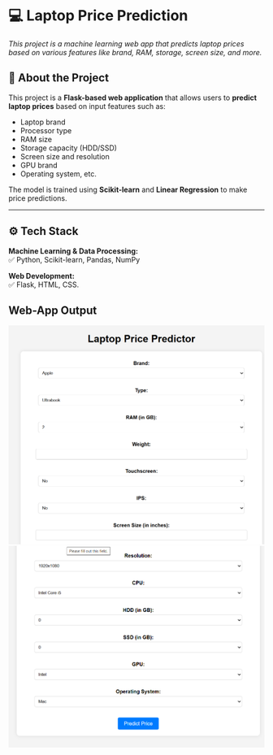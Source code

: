 # 💻 Laptop Price Prediction 
*This project is a machine learning web app that predicts laptop prices based on various features like brand, RAM, storage, screen size, and more.*

## 🔹 About the Project
This project is a **Flask-based web application** that allows users to **predict laptop prices** based on input features such as:
- Laptop brand
- Processor type
- RAM size
- Storage capacity (HDD/SSD)
- Screen size and resolution
- GPU brand
- Operating system, etc.

The model is trained using **Scikit-learn** and **Linear Regression** to make price predictions.

---

## ⚙️ Tech Stack  
**Machine Learning & Data Processing:**  
✅ Python, Scikit-learn, Pandas, NumPy  

**Web Development:**  
✅ Flask, HTML, CSS.

## Web-App Output

![Web Output 1](web-output-1.png)
![Web Output 2](web-output-2.png)




 
